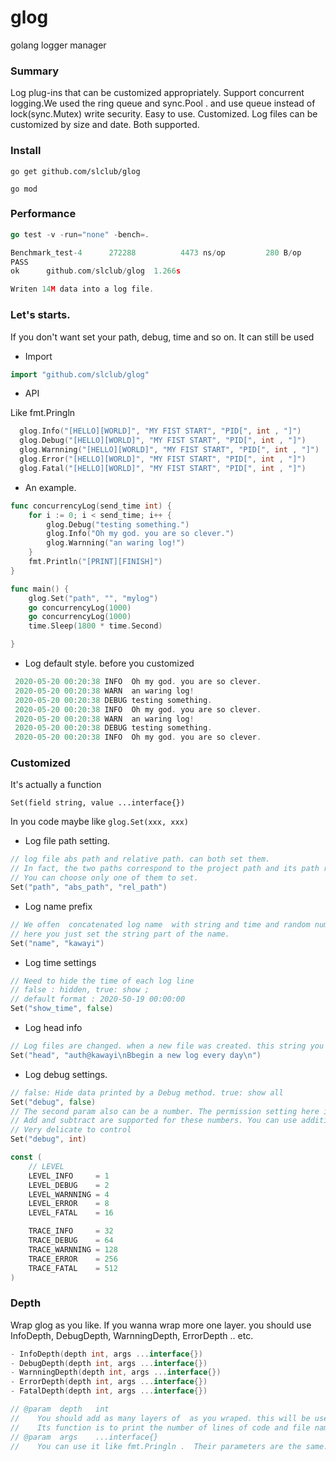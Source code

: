 # glog
golang logger manager

### Summary

Log plug-ins that can be customized appropriately. Support concurrent logging.We used the ring queue and sync.Pool .
and use queue instead of lock(sync.Mutex) write security. Easy to use.  Customized. Log files can be customized by size and date. Both supported.

### Install

`go get github.com/slclub/glog`

`go mod`

### Performance

```go 
go test -v -run="none" -bench=.
```

```go
Benchmark_test-4   	  272288	      4473 ns/op	     280 B/op	       4 allocs/op
PASS
ok  	github.com/slclub/glog	1.266s

Writen 14M data into a log file.
```

### Let's starts.

If you don't want set your path, debug, time and so on. It can still be used

- Import

```go
import "github.com/slclub/glog"
```

- API

Like fmt.Pringln

```go
  glog.Info("[HELLO][WORLD]", "MY FIST START", "PID[", int , "]")
  glog.Debug("[HELLO][WORLD]", "MY FIST START", "PID[", int , "]")
  glog.Warnning("[HELLO][WORLD]", "MY FIST START", "PID[", int , "]")
  glog.Error("[HELLO][WORLD]", "MY FIST START", "PID[", int , "]")
  glog.Fatal("[HELLO][WORLD]", "MY FIST START", "PID[", int , "]")

```

- An example.

```go
func concurrencyLog(send_time int) {
    for i := 0; i < send_time; i++ {
        glog.Debug("testing something.")
        glog.Info("Oh my god. you are so clever.")
        glog.Warnning("an waring log!")
    }   
    fmt.Println("[PRINT][FINISH]")
}

func main() {
    glog.Set("path", "", "mylog")
    go concurrencyLog(1000)
    go concurrencyLog(1000)
    time.Sleep(1800 * time.Second)

}


```

- Log default style. before you customized

```go
 2020-05-20 00:20:38 INFO  Oh my god. you are so clever.
 2020-05-20 00:20:38 WARN  an waring log!
 2020-05-20 00:20:38 DEBUG testing something.
 2020-05-20 00:20:38 INFO  Oh my god. you are so clever.
 2020-05-20 00:20:38 WARN  an waring log!
 2020-05-20 00:20:38 DEBUG testing something.
 2020-05-20 00:20:38 INFO  Oh my god. you are so clever.
```

### Customized

It's actually a function

`Set(field string, value ...interface{})`

In you code maybe like `glog.Set(xxx, xxx)`

- Log file path setting.

```go
// log file abs path and relative path. can both set them.
// In fact, the two paths correspond to the project path and its path respectively
// You can choose only one of them to set.
Set("path", "abs_path", "rel_path")
```

- Log name prefix

```go
// We offen  concatenated log name  with string and time and random number.
// here you just set the string part of the name. 
Set("name", "kawayi")
```

- Log time settings

```go
// Need to hide the time of each log line 
// false : hidden, true: show ;  
// default format : 2020-50-19 00:00:00
Set("show_time", false)
```

- Log head info

```go
// Log files are changed. when a new file was created. this string you added will be set to top of file.
Set("head", "auth@kawayi\nBbegin a new log every day\n")
```

- Log debug settings.

```go
// false: Hide data printed by a Debug method. true: show all
Set("debug", false)
// The second param also can be a number. The permission setting here is designed by bit calculation
// Add and subtract are supported for these numbers. You can use addition and subtraction to control permissions
// Very delicate to control
Set("debug", int)

const (
    // LEVEL
    LEVEL_INFO     = 1 
    LEVEL_DEBUG    = 2 
    LEVEL_WARNNING = 4 
    LEVEL_ERROR    = 8 
    LEVEL_FATAL    = 16

    TRACE_INFO     = 32
    TRACE_DEBUG    = 64
    TRACE_WARNNING = 128 
    TRACE_ERROR    = 256 
    TRACE_FATAL    = 512 
)
```

### Depth

Wrap glog as you like.
If you wanna wrap more one layer. you should use InfoDepth, DebugDepth, WarnningDepth, ErrorDepth .. etc.

```go
- InfoDepth(depth int, args ...interface{})
- DebugDepth(depth int, args ...interface{})
- WarnningDepth(depth int, args ...interface{})
- ErrorDepth(depth int, args ...interface{})
- FatalDepth(depth int, args ...interface{})
```

```go
// @param  depth   int  
//    You should add as many layers of  as you wraped. this will be used by runtime.Caller(). 
//    Its function is to print the number of lines of code and file name.
// @param  args    ...interface{}
//    You can use it like fmt.Pringln .  Their parameters are the same.
```
